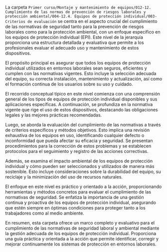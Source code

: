 La carpeta `Primer curso/Montaje y mantenimiento de equipos/012-12. Cumplimiento de las normas de prevención de riesgos laborales y protección ambiental/004-12.4. Equipos de protección individual/003-Criterios de evaluación` se centra en el aspecto crucial del cumplimiento de las normativas de seguridad tanto para la prevención de riesgos laborales como para la protección ambiental, con un enfoque específico en los equipos de protección individual (EPI). Este nivel de la jerarquía proporciona una estructura detallada y evaluativa que permite a los profesionales evaluar el adecuado uso y mantenimiento de estos dispositivos.

El propósito principal es asegurar que todos los equipos de protección individual utilizados en entornos laborales sean seguros, eficientes y cumplen con las normativas vigentes. Esto incluye la selección adecuada del equipo, su correcta instalación, mantenimiento y actualización, así como el formación continua de los usuarios sobre su uso y cuidado.

El recorrido conceptual típico en este nivel comienza con una comprensión general de los tipos de equipos de protección individual disponibles y sus aplicaciones específicas. A continuación, se profundiza en la normativa vigente que rige el uso de estos dispositivos, destacando las obligaciones legales y las mejores prácticas recomendadas.

Luego, se aborda la evaluación del cumplimiento de las normativas a través de criterios específicos y métodos objetivos. Esto implica una revisión exhaustiva de los equipos en uso, identificando cualquier defecto o inconformidad que pueda afectar su eficacia y seguridad. Se presentan procedimientos para la corrección de estos problemas y se establecen protocolos para el seguimiento y registro de las acciones correctivas.

Además, se examina el impacto ambiental de los equipos de protección individual y cómo pueden ser seleccionados y utilizados de manera más sostenible. Esto incluye consideraciones sobre la durabilidad del equipo, su reciclaje y la minimización del uso de recursos naturales.

El enfoque en este nivel es práctico y orientado a la acción, proporcionando herramientas y métodos concretos para evaluar el cumplimiento de las normativas de seguridad. Se enfatiza la importancia de una gestión continua y proactiva de los equipos de protección individual, asegurando que estén siempre en óptimas condiciones para proteger tanto a los trabajadores como al medio ambiente.

En resumen, esta carpeta ofrece un marco completo y evaluativo para el cumplimiento de las normativas de seguridad laboral y ambiental mediante la gestión adecuada de los equipos de protección individual. Proporciona una guía práctica y orientada a la acción que permite identificar, corregir y mejorar continuamente los sistemas de protección en entornos laborales.
